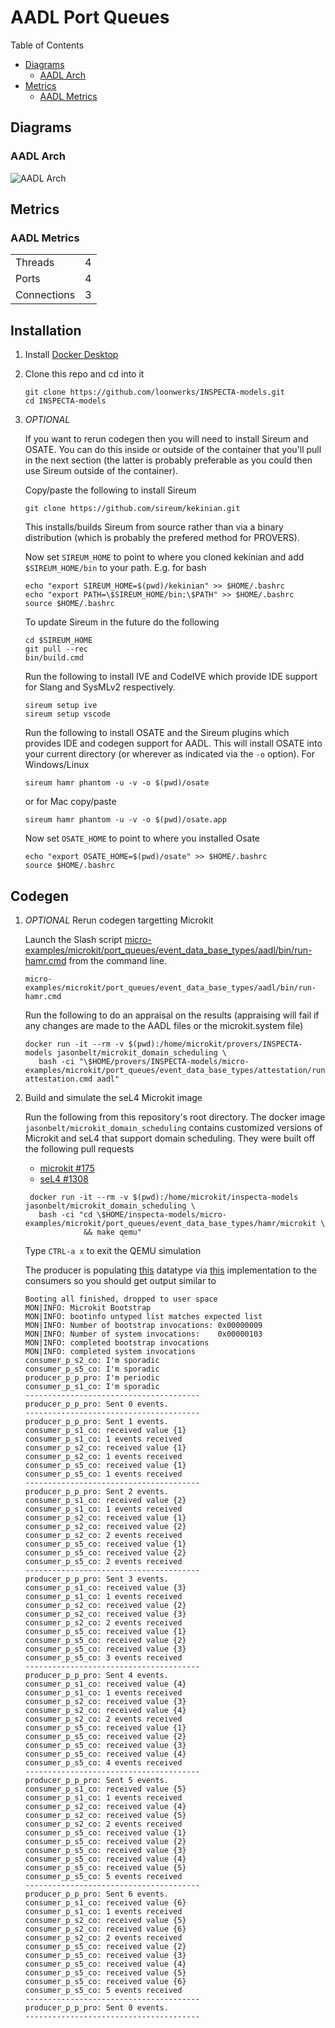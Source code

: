 # AADL Port Queues

 Table of Contents
  * [Diagrams](#diagrams)
    * [AADL Arch](#aadl-arch)
  * [Metrics](#metrics)
    * [AADL Metrics](#aadl-metrics)

## Diagrams
### AADL Arch
![AADL Arch](aadl/diagrams/arch.svg)

## Metrics
### AADL Metrics
| | |
|--|--|
|Threads|4|
|Ports|4|
|Connections|3|



## Installation


1. Install [Docker Desktop](https://www.docker.com/products/docker-desktop/)

1. Clone this repo and cd into it

   ```
   git clone https://github.com/loonwerks/INSPECTA-models.git
   cd INSPECTA-models
   ```

1. *OPTIONAL*

    If you want to rerun codegen then you will need to install Sireum
    and OSATE.  You can do this inside or outside of the container that you'll pull in the next section (the latter is probably preferable as you could then use Sireum outside of the container).

    Copy/paste the following to install Sireum
    ```
    git clone https://github.com/sireum/kekinian.git
    ```

    This installs/builds Sireum from source rather than via a binary distribution (which is probably the prefered method for PROVERS).  

    Now set ``SIREUM_HOME`` to point to where you cloned kekinian and add ``$SIREUM_HOME/bin`` to your path.  E.g. for bash

    ```
    echo "export SIREUM_HOME=$(pwd)/kekinian" >> $HOME/.bashrc
    echo "export PATH=\$SIREUM_HOME/bin:\$PATH" >> $HOME/.bashrc
    source $HOME/.bashrc
    ```

    To update Sireum in the future do the following
    ```
    cd $SIREUM_HOME
    git pull --rec
    bin/build.cmd
    ```

    Run the following to install IVE and CodeIVE which provide IDE support for Slang and SysMLv2 respectively.
    ```
    sireum setup ive
    sireum setup vscode
    ```

    Run the following to install OSATE and the Sireum plugins which provides IDE and codegen support for AADL. This will install OSATE into your current directory (or wherever as indicated via the ``-o`` option).  For Windows/Linux 
    ```
    sireum hamr phantom -u -v -o $(pwd)/osate
    ```

    or for Mac copy/paste
    ```
    sireum hamr phantom -u -v -o $(pwd)/osate.app
    ```

    Now set ``OSATE_HOME`` to point to where you installed Osate

    ```
    echo "export OSATE_HOME=$(pwd)/osate" >> $HOME/.bashrc
    source $HOME/.bashrc
    ```

## Codegen

1. *OPTIONAL* Rerun codegen targetting Microkit

    Launch the Slash script [micro-examples/microkit/port_queues/event_data_base_types/aadl/bin/run-hamr.cmd](aadl/bin/run-hamr.cmd) from the command line.  

   ```
   micro-examples/microkit/port_queues/event_data_base_types/aadl/bin/run-hamr.cmd
   ```

   Run the following to do an appraisal on the results (appraising will fail if any changes are made to the AADL files or the microkit.system file)

   ```
   docker run -it --rm -v $(pwd):/home/microkit/provers/INSPECTA-models jasonbelt/microkit_domain_scheduling \
      bash -ci "\$HOME/provers/INSPECTA-models/micro-examples/microkit/port_queues/event_data_base_types/attestation/run-attestation.cmd aadl"
   ``` 
   
1. Build and simulate the seL4 Microkit image

    Run the following from this repository's root directory.  The docker image ``jasonbelt/microkit_domain_scheduling`` contains customized versions of Microkit and seL4 that support domain scheduling. They were built off the following pull requests

   - [microkit #175](https://github.com/seL4/microkit/pull/175)
   - [seL4 #1308](https://github.com/seL4/seL4/pull/1308)

   ```
    docker run -it --rm -v $(pwd):/home/microkit/inspecta-models jasonbelt/microkit_domain_scheduling \
      bash -ci "cd \$HOME/inspecta-models/micro-examples/microkit/port_queues/event_data_base_types/hamr/microkit \
                && make qemu"
    ```

    Type ``CTRL-a x`` to exit the QEMU simulation

    The producer is populating [this](aadl/event_data_port_queues.aadl#L9) datatype via [this](hamr/microkit/components/producer_p_p_producer/src/producer_p_p_producer_user.c#L9-L17) implementation to the consumers so you should get output similar to

    ```
    Booting all finished, dropped to user space
    MON|INFO: Microkit Bootstrap
    MON|INFO: bootinfo untyped list matches expected list
    MON|INFO: Number of bootstrap invocations: 0x00000009
    MON|INFO: Number of system invocations:    0x00000103
    MON|INFO: completed bootstrap invocations
    MON|INFO: completed system invocations
    consumer_p_s2_co: I'm sporadic
    consumer_p_s5_co: I'm sporadic
    producer_p_p_pro: I'm periodic
    consumer_p_s1_co: I'm sporadic
    ---------------------------------------
    producer_p_p_pro: Sent 0 events.
    ---------------------------------------
    producer_p_p_pro: Sent 1 events.
    consumer_p_s1_co: received value {1}
    consumer_p_s1_co: 1 events received
    consumer_p_s2_co: received value {1}
    consumer_p_s2_co: 1 events received
    consumer_p_s5_co: received value {1}
    consumer_p_s5_co: 1 events received
    ---------------------------------------
    producer_p_p_pro: Sent 2 events.
    consumer_p_s1_co: received value {2}
    consumer_p_s1_co: 1 events received
    consumer_p_s2_co: received value {1}
    consumer_p_s2_co: received value {2}
    consumer_p_s2_co: 2 events received
    consumer_p_s5_co: received value {1}
    consumer_p_s5_co: received value {2}
    consumer_p_s5_co: 2 events received
    ---------------------------------------
    producer_p_p_pro: Sent 3 events.
    consumer_p_s1_co: received value {3}
    consumer_p_s1_co: 1 events received
    consumer_p_s2_co: received value {2}
    consumer_p_s2_co: received value {3}
    consumer_p_s2_co: 2 events received
    consumer_p_s5_co: received value {1}
    consumer_p_s5_co: received value {2}
    consumer_p_s5_co: received value {3}
    consumer_p_s5_co: 3 events received
    ---------------------------------------
    producer_p_p_pro: Sent 4 events.
    consumer_p_s1_co: received value {4}
    consumer_p_s1_co: 1 events received
    consumer_p_s2_co: received value {3}
    consumer_p_s2_co: received value {4}
    consumer_p_s2_co: 2 events received
    consumer_p_s5_co: received value {1}
    consumer_p_s5_co: received value {2}
    consumer_p_s5_co: received value {3}
    consumer_p_s5_co: received value {4}
    consumer_p_s5_co: 4 events received
    ---------------------------------------
    producer_p_p_pro: Sent 5 events.
    consumer_p_s1_co: received value {5}
    consumer_p_s1_co: 1 events received
    consumer_p_s2_co: received value {4}
    consumer_p_s2_co: received value {5}
    consumer_p_s2_co: 2 events received
    consumer_p_s5_co: received value {1}
    consumer_p_s5_co: received value {2}
    consumer_p_s5_co: received value {3}
    consumer_p_s5_co: received value {4}
    consumer_p_s5_co: received value {5}
    consumer_p_s5_co: 5 events received
    ---------------------------------------
    producer_p_p_pro: Sent 6 events.
    consumer_p_s1_co: received value {6}
    consumer_p_s1_co: 1 events received
    consumer_p_s2_co: received value {5}
    consumer_p_s2_co: received value {6}
    consumer_p_s2_co: 2 events received
    consumer_p_s5_co: received value {2}
    consumer_p_s5_co: received value {3}
    consumer_p_s5_co: received value {4}
    consumer_p_s5_co: received value {5}
    consumer_p_s5_co: received value {6}
    consumer_p_s5_co: 5 events received
    ---------------------------------------
    producer_p_p_pro: Sent 0 events.
    ---------------------------------------
    ```